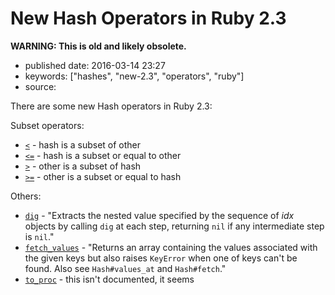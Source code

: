New Hash Operators in Ruby 2.3
==============================

**WARNING: This is old and likely obsolete.**

-   published date: 2016-03-14 23:27
-   keywords: \[\"hashes\", \"new-2.3\", \"operators\", \"ruby\"\]
-   source:

There are some new Hash operators in Ruby 2.3:

Subset operators:

-   [`<`](http://ruby-doc.org/core-2.3.0/Hash.html#method-i-3C) - hash is a subset of other
-   [`<=`](http://ruby-doc.org/core-2.3.0/Hash.html#method-i-3C-3D) - hash is a subset or equal to other
-   [`>`](http://ruby-doc.org/core-2.3.0/Hash.html#method-i-3E) - other is a subset of hash
-   [`>=`](http://ruby-doc.org/core-2.3.0/Hash.html#method-i-3E-3D) - other is a subset or equal to hash

Others:

-   [`dig`](http://ruby-doc.org/core-2.3.0/Hash.html#method-i-dig) - \"Extracts the nested value specified by the sequence of *idx* objects by calling `dig` at each step, returning `nil` if any intermediate step is `nil`.\"
-   [`fetch_values`](http://ruby-doc.org/core-2.3.0/Hash.html#method-i-fetch_values) - \"Returns an array containing the values associated with the given keys but also raises `KeyError` when one of keys can\'t be found. Also see `Hash#values_at` and `Hash#fetch`.\"
-   [`to_proc`](http://ruby-doc.org/core-2.3.0/Hash.html#method-i-to_proc) - this isn\'t documented, it seems
